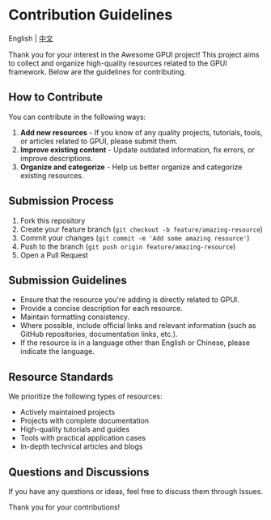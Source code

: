 # Contribution Guidelines

English | [中文](CONTRIBUTING.md)

Thank you for your interest in the Awesome GPUI project! This project aims to collect and organize high-quality resources related to the GPUI framework. Below are the guidelines for contributing.

## How to Contribute

You can contribute in the following ways:

1. **Add new resources** - If you know of any quality projects, tutorials, tools, or articles related to GPUI, please submit them.
2. **Improve existing content** - Update outdated information, fix errors, or improve descriptions.
3. **Organize and categorize** - Help us better organize and categorize existing resources.

## Submission Process

1. Fork this repository
2. Create your feature branch (`git checkout -b feature/amazing-resource`)
3. Commit your changes (`git commit -m 'Add some amazing resource'`)
4. Push to the branch (`git push origin feature/amazing-resource`)
5. Open a Pull Request

## Submission Guidelines

- Ensure that the resource you're adding is directly related to GPUI.
- Provide a concise description for each resource.
- Maintain formatting consistency.
- Where possible, include official links and relevant information (such as GitHub repositories, documentation links, etc.).
- If the resource is in a language other than English or Chinese, please indicate the language.

## Resource Standards

We prioritize the following types of resources:

- Actively maintained projects
- Projects with complete documentation
- High-quality tutorials and guides
- Tools with practical application cases
- In-depth technical articles and blogs

## Questions and Discussions

If you have any questions or ideas, feel free to discuss them through Issues.

Thank you for your contributions! 